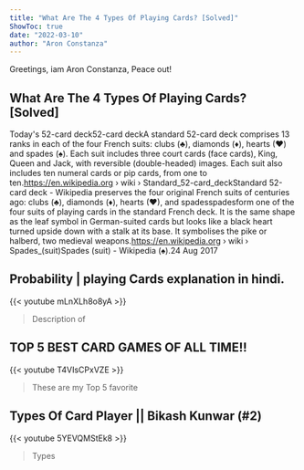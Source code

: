 ```yaml
---
title: "What Are The 4 Types Of Playing Cards? [Solved]"
ShowToc: true 
date: "2022-03-10"
author: "Aron Constanza" 
---
```


Greetings, iam Aron Constanza, Peace out!
## What Are The 4 Types Of Playing Cards? [Solved]
Today's 52-card deck52-card deckA standard 52-card deck comprises 13 ranks in each of the four French suits: clubs (♣), diamonds (♦), hearts (♥) and spades (♠). Each suit includes three court cards (face cards), King, Queen and Jack, with reversible (double-headed) images. Each suit also includes ten numeral cards or pip cards, from one to ten.https://en.wikipedia.org › wiki › Standard_52-card_deckStandard 52-card deck - Wikipedia preserves the four original French suits of centuries ago: clubs (♣), diamonds (♦), hearts (♥), and spadesspadesform one of the four suits of playing cards in the standard French deck. It is the same shape as the leaf symbol in German-suited cards but looks like a black heart turned upside down with a stalk at its base. It symbolises the pike or halberd, two medieval weapons.https://en.wikipedia.org › wiki › Spades_(suit)Spades (suit) - Wikipedia (♠).24 Aug 2017

## Probability | playing Cards explanation in hindi.
{{< youtube mLnXLh8o8yA >}}
>Description of 

## TOP 5 BEST CARD GAMES OF ALL TIME!!
{{< youtube T4VIsCPxVZE >}}
>These are my Top 5 favorite 

## Types Of Card Player || Bikash Kunwar (#2)
{{< youtube 5YEVQMStEk8 >}}
>Types

